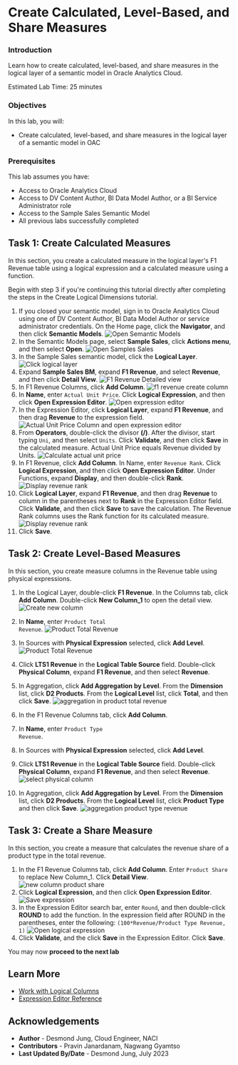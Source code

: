 # Create Calculated, Level-Based, and Share Measures

### Introduction

Learn how to create calculated, level-based, and share measures in the logical layer of a semantic model in Oracle Analytics Cloud.

Estimated Lab Time: 25 minutes

### Objectives

In this lab, you will:
* Create calculated, level-based, and share measures in the logical layer of a semantic model in OAC

### Prerequisites

This lab assumes you have:
* Access to Oracle Analytics Cloud
* Access to DV Content Author, BI Data Model Author, or a BI Service Administrator role
* Access to the Sample Sales Semantic Model
* All previous labs successfully completed


## Task 1: Create Calculated Measures

In this section, you create a calculated measure in the logical layer's F1 Revenue table using a logical expression and a calculated measure using a function.

Begin with step 3 if you're continuing this tutorial directly after completing the steps in the Create Logical Dimensions tutorial.

1. If you closed your semantic model, sign in to Oracle Analytics Cloud using one of DV Content Author, BI Data Model Author or service administrator credentials. On the Home page, click the **Navigator**, and then click **Semantic Models**.
    ![Open Semantic Models](./images/semantic-models.png)
2. In the Semantic Models page, select **Sample Sales**, click **Actions menu**, and then select **Open**.
    ![Open Samples Sales](./images/open-sample-sales.png)
3. In the Sample Sales semantic model, click the **Logical Layer**.
    ![Click logical layer](./images/click-logical-layer.png)
4. Expand **Sample Sales BM**, expand **F1 Revenue**, and select **Revenue**, and then click **Detail View**.
    ![F1 Revenue Detailed view](./images/f1-revenue-detail-view.png)
5. In F1 Revenue Columns, click **Add Column**.
    ![f1 revenue create column](./images/f1-revenue-create-column.png)
6. In **Name**, enter <code>Actual Unit Price</code>. Click **Logical Expression**, and then click **Open Expression Editor**.
    ![Open expression editor](./images/logical-expression.png)
7. In the Expression Editor, click **Logical Layer**, expand **F1 Revenue**, and then drag **Revenue** to the expression field.
    ![Actual Unit Price Column and open expression editor](./images/f1-revenue-expression-editor.png)
8. From **Operators**, double-click the divisor **(/)**. After the divisor, start typing <code>Uni</code>, and then select <code>Units</code>. Click **Validate**, and then click **Save** in the calculated measure. Actual Unit Price equals Revenue divided by Units.
    ![Calculate actual unit price](./images/f1-revenue-divide-units.png)
9. In F1 Revenue, click **Add Column**. In Name, enter <code>Revenue Rank</code>. Click **Logical Expression**, and then click **Open Expression Editor**. Under Functions, expand **Display**, and then double-click **Rank**.
    ![Display revenue rank](./images/f1-revenue-revenue-rank.png)
10. Click **Logical Layer**, expand **F1 Revenue**, and then drag **Revenue** to column in the parentheses next to **Rank** in the Expression Editor field. Click **Validate**, and then click **Save** to save the calculation. The Revenue Rank columns uses the Rank function for its calculated measure.
    ![Display revenue rank](./images/revenue-rank-expression.png)
11. Click **Save**.


## Task 2: Create Level-Based Measures

In this section, you create measure columns in the Revenue table using physical expressions.

1. In the Logical Layer, double-click **F1 Revenue**. In the Columns tab, click **Add Column**. Double-click **New Column_1** to open the detail view.
    ![Create new column](./images/create-new-column.png)
2. In **Name**, enter <code>Product Total Revenue</code>.
    ![Product Total Revenue](./images/product-total-revenue.png)
3. In Sources with **Physical Expression** selected, click **Add Level**.
   ![Product Total Revenue](./images/f1-physical-expression.png) 
4. Click **LTS1 Revenue** in the **Logical Table Source** field. Double-click **Physical Column**, expand **F1 Revenue**, and then select **Revenue**.

5. In Aggregation, click **Add Aggregation by Level**. From the **Dimension** list, click **D2 Products**. From the **Logical Level** list, click **Total**, and then click **Save**.
    ![aggregation in product total revenue](./images/product-total-revenue-aggregation.png)
6. In the F1 Revenue Columns tab, click **Add Column**.

7. In **Name**, enter <code>Product Type Revenue</code>.

8. In Sources with **Physical Expression** selected, click **Add Level**.

9. Click **LTS1 Revenue** in the **Logical Table Source** field. Double-click **Physical Column**, expand **F1 Revenue**, and then select **Revenue**.
    ![select physical column](./images/select-revenue-logical-table-source.png)
10. In Aggregation, click **Add Aggregation by Level**. From the **Dimension** list, click **D2 Products**. From the **Logical Level** list, click **Product Type** and then click **Save**.
    ![aggregation product type revenue](./images/product-type-revenue-column.png)


## Task 3: Create a Share Measure

In this section, you create a measure that calculates the revenue share of a product type in the total revenue.

1. In the F1 Revenue Columns tab, click **Add Column**. Enter <code>Product Share</code> to replace New Column_1. Click **Detail View**.
    ![new column product share](./images/f1-revenue-product-share.png)
2. Click **Logical Expression**, and then click **Open Expression Editor**.
    ![Save expression](./images/product-share-logical-expression.png)
3. In the Expression Editor search bar, enter <code>Round</code>, and then double-click **ROUND** to add the function. In the expression field after ROUND in the parentheses, enter the following:
<code>(100*Revenue/Product Type Revenue, 1)</code>
    ![Open logical expression](./images/product-share-expression-editor.png)
4. Click **Validate**, and the click **Save** in the Expression Editor. Click **Save**.

You may now **proceed to the next lab**

## Learn More
* [Work with Logical Columns](https://docs.oracle.com/en/cloud/paas/analytics-cloud/acmdg/work-logical-columns.html#ACMDG-GUID-BD5F1139-6304-4C18-B46A-B73E721BC9F5)
* [Expression Editor Reference](https://docs.oracle.com/en/cloud/paas/analytics-cloud/acmdg/expression-editor-reference.html#ACMDG-GUID-1A790ED8-A783-4C55-B131-C738109BD8DA)

## Acknowledgements
* **Author** - Desmond Jung, Cloud Engineer, NACI
* **Contributors** - Pravin Janardanam, Nagwang Gyamtso
* **Last Updated By/Date** - Desmond Jung, July 2023


